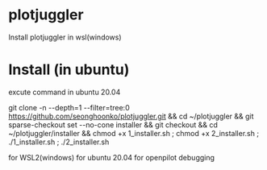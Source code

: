 # plotjuggler
Install plotjuggler in wsl(windows)

# Install  (in ubuntu)
excute command in ubuntu 20.04

git clone -n --depth=1 --filter=tree:0 https://github.com/seonghoonko/plotjuggler.git && cd ~/plotjuggler && git sparse-checkout set --no-cone installer && git checkout && cd ~/plotjuggler/installer && chmod +x 1_installer.sh ; chmod +x 2_installer.sh ; ./1_installer.sh ; ./2_installer.sh 




for WSL2(windows)
for ubuntu 20.04
for openpilot debugging
